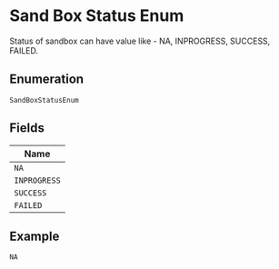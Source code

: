 
# Sand Box Status Enum

Status of sandbox can have value like - NA, INPROGRESS, SUCCESS, FAILED.

## Enumeration

`SandBoxStatusEnum`

## Fields

| Name |
|  --- |
| `NA` |
| `INPROGRESS` |
| `SUCCESS` |
| `FAILED` |

## Example

```
NA
```

